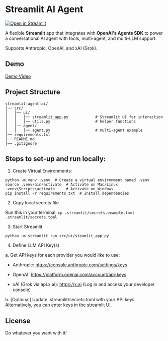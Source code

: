 # Streamlit AI Agent

[![Open in Streamlit](https://static.streamlit.io/badges/streamlit_badge_black_white.svg)](https://agent-chat.streamlit.app/)

A flexible **Streamlit** app that integrates with **OpenAI's Agents SDK** to power a conversational AI agent with tools, multi-agent, and multi-LLM support.

Supports Anthropic, OpenAI, and xAI (Grok).

## Demo
[Demo Video](https://github.com/user-attachments/assets/bf093db0-b398-4755-8ac7-783ca0597a37)

## Project Structure

```
streamlit-agent-ai/
│── src/                           
│   │── ui/                             
│   │   │── streamlit_app.py            # Streamlit UI for interaction
│   │   │── utils.py                    # helper functions
│   │── agent/
│   │   │── agent.py                    # multi-agent example
│── requirements.txt                
│── README.md                        
│── .gitignore                        

```

## Steps to set-up and run locally:

1. Create Virtual Environments:
```
python -m venv .venv  # Create a virtual environment named .venv
source .venv/bin/activate  # Activate on Mac/Linux
.venv\Scripts\activate     # Activate on Windows
pip install -r requirements.txt  # Install dependencies
```

2. Copy local secrets file

Run this in your terminal:
```cp .streamlit/secrets.example.toml .streamlit/secrets.toml```

3. Start Streamlit 

```
python -m streamlit run src/ui/steamlit_app.py
```

4. Define LLM API Key(s)

a. Get API keys for each provider you would like to use:

- Anthropic: https://console.anthropic.com/settings/keys

- OpenAI: https://platform.openai.com/account/api-keys

- xAI (Grok via api.x.ai): https://x.ai (Log in and access your developer console)

b. [Optional] Update .streamlit/secrets.toml with your API keys. Alternatively, you can enter keys in the streamlit UI.

## License

Do whatever you want with it!

